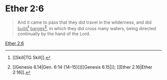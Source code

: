 # Ether 2:6

> And it came to pass that they did travel in the wilderness, and did <u>build</u>[^a] <u>barges</u>[^b], in which they did cross many waters, being directed continually by the hand of the Lord.

[Ether 2:6](https://www.churchofjesuschrist.org/study/scriptures/bofm/ether/2?lang=eng&id=p6#p6)


[^a]: [[Skill|TG Skill]].  
[^b]: [[Genesis 6.14|Gen. 6:14 (14–15)]][[Genesis 6.15|]]; [[Ether 2.16|Ether 2:16]].  

